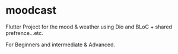 # moodcast

Flutter Project for the mood & weather using Dio and BLoC + shared prefrence...etc.

For Beginners and intermediate & Advanced.

